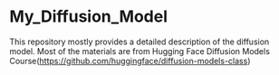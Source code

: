 # My_Diffusion_Model
This repository mostly provides a detailed description of the diffusion model.
Most of the materials are from Hugging Face Diffusion Models Course(https://github.com/huggingface/diffusion-models-class)
